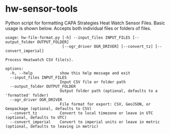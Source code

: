 # hw-sensor-tools
 Python script for formatting CAPA Strategies Heat Watch Sensor Files. Basic usage is shown below. Accepts both individual files or folders of files. 

```
usage: hw-file-format.py [-h] --input_files INPUT_FILES [--output_folder OUTPUT_FOLDER]
                         [--ogr_driver OGR_DRIVER] [--convert_tz] [--convert_imperial]

Process Heatwatch CSV file(s).

options:
  -h, --help            show this help message and exit
  --input_files INPUT_FILES
                        Input CSV file or folder path
  --output_folder OUTPUT_FOLDER
                        Output folder path (optional, defaults to a 'formatted' folder)
  --ogr_driver OGR_DRIVER
                        File format for export: CSV, GeoJSON, or Geopackage (optional, defaults to CSV)
  --convert_tz          Convert to local timezone or leave in UTC (optional, defaults to UTC)
  --convert_imperial    Convert to imperial units or leave in metric (optional, defaults to leaving in metric)
```
